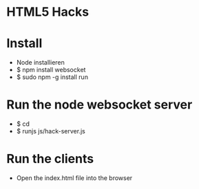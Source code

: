 # HTML5 Hacks

# Install
- Node installieren
- $ npm install websocket
- $ sudo npm -g install run

# Run the node websocket server
- $ cd <project root>
- $ runjs js/hack-server.js

# Run the clients
- Open the index.html file into the browser